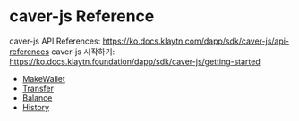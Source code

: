 # caver-js Reference
caver-js API References: https://ko.docs.klaytn.com/dapp/sdk/caver-js/api-references
caver-js 시작하기: https://ko.docs.klaytn.foundation/dapp/sdk/caver-js/getting-started
* [MakeWallet](https://github.com/endlessgate/klaypay-works/blob/main/MakeWallet.md)
* [Transfer](https://github.com/endlessgate/klaypay-works/blob/main/Transfer.md)
* [Balance](https://github.com/endlessgate/klaypay-works/blob/main/Balance.md)
* [History](https://github.com/endlessgate/klaypay-works/blob/main/History.md)

